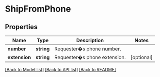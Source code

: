 # ShipFromPhone

## Properties
Name | Type | Description | Notes
------------ | ------------- | ------------- | -------------
**number** | **string** | Requester�s phone number. | 
**extension** | **string** | Requester�s phone extension. | [optional] 

[[Back to Model list]](../../README.md#documentation-for-models) [[Back to API list]](../../README.md#documentation-for-api-endpoints) [[Back to README]](../../README.md)


